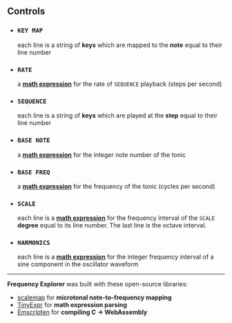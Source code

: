 ## Controls

- ### `KEY MAP`
  each line is a string of **keys** which are mapped to the **note** equal to their line number

- ### `RATE`
  a [**math expression**](https://codeplea.com/tinyexpr) for the rate of `SEQUENCE` playback (steps per second)

- ### `SEQUENCE`
  each line is a string of **keys** which are played at the **step** equal to their line number

- ### `BASE NOTE`
  a [**math expression**](https://codeplea.com/tinyexpr) for the integer note number of the tonic

- ### `BASE FREQ`
  a [**math expression**](https://codeplea.com/tinyexpr) for the frequency of the tonic (cycles per second)

- ### `SCALE`
  each line is a [**math expression**](https://codeplea.com/tinyexpr) for the frequency interval of the `SCALE` **degree** equal to its line number. The last line is the octave interval.

- ### `HARMONICS`
  each line is a [**math expression**](https://codeplea.com/tinyexpr) for the integer frequency interval of a sine component in the oscillator waveform

---

**Frequency Explorer** was built with these open-source libraries:

- [scalemap](https://github.com/maxwellpollack/scalemap) for **microtonal note-to-frequency mapping**
- [TinyExpr](https://codeplea.com/tinyexpr) for **math expression parsing**
- [Emscripten](https://emscripten.org/) for **compiling C &rarr; WebAssembly**
